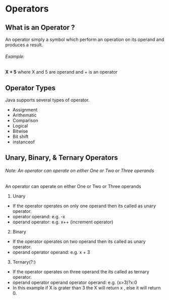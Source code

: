 # Operators
## What is an Operator ?
An operator simply a symbol which perform an operation on its operand and produces a result. 
###### Example:
  **X + 5** where X and 5 are operand and + is an operator
## Operator Types
Java supports several types of operator.
- Assignment
- Arithematic
- Comparison
- Logical
- Bitwise
- Bit shift
- instanceof

## Unary, Binary, & Ternary Operators
###### Note: An operator can operate on either One or Two or Three operands

An operator can operate on either One or Two or Three operands

1.	Unary
  - If the operator operates on only one operand then its called as unary operator.
  - operator operand: e.g. -x
  - operand operator: e.g. x++ (increment operator)

2.	Binary
  - If the operator operates on two operand then its called as unary operator.
  - operand operator operand: e.g. x + 3
 
3.	Ternary(?:)
  - If the  operator operates on three operand the its called as ternary operator.
  - operand operator operand operator operand: e.g. (x>3)?x:0
  - In this example if X is grater than 3 the X will return x , else it will return 0.
